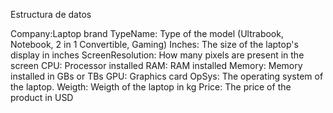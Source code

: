 Estructura de datos


  Company:Laptop brand
  TypeName: Type of the model (Ultrabook, Notebook, 2 in 1 Convertible, Gaming)
  Inches: The size of the laptop's display in inches
  ScreenResolution: How many pixels are present in the screen
  CPU: Processor installed
  RAM: RAM installed 
  Memory: Memory installed in GBs or TBs
  GPU: Graphics card
  OpSys: The operating system of the laptop.
  Weigth: Weigth of the laptop in kg
  Price: The price of the product in USD
